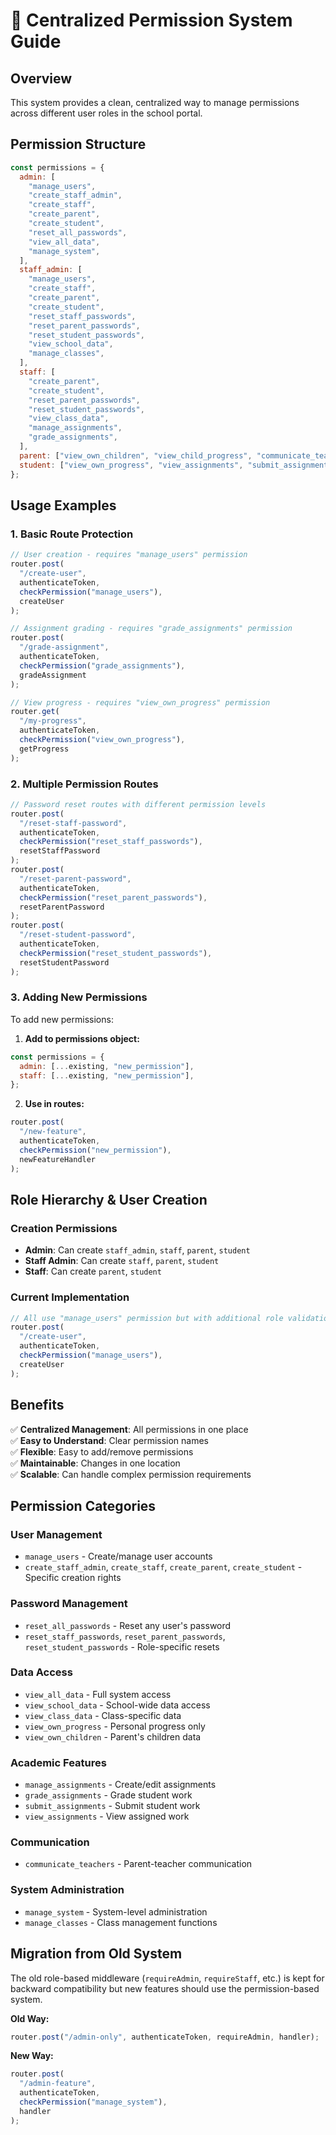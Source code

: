 # 🔐 Centralized Permission System Guide

## Overview

This system provides a clean, centralized way to manage permissions across different user roles in the school portal.

## Permission Structure

```javascript
const permissions = {
  admin: [
    "manage_users",
    "create_staff_admin",
    "create_staff",
    "create_parent",
    "create_student",
    "reset_all_passwords",
    "view_all_data",
    "manage_system",
  ],
  staff_admin: [
    "manage_users",
    "create_staff",
    "create_parent",
    "create_student",
    "reset_staff_passwords",
    "reset_parent_passwords",
    "reset_student_passwords",
    "view_school_data",
    "manage_classes",
  ],
  staff: [
    "create_parent",
    "create_student",
    "reset_parent_passwords",
    "reset_student_passwords",
    "view_class_data",
    "manage_assignments",
    "grade_assignments",
  ],
  parent: ["view_own_children", "view_child_progress", "communicate_teachers"],
  student: ["view_own_progress", "view_assignments", "submit_assignments"],
};
```

## Usage Examples

### 1. Basic Route Protection

```javascript
// User creation - requires "manage_users" permission
router.post(
  "/create-user",
  authenticateToken,
  checkPermission("manage_users"),
  createUser
);

// Assignment grading - requires "grade_assignments" permission
router.post(
  "/grade-assignment",
  authenticateToken,
  checkPermission("grade_assignments"),
  gradeAssignment
);

// View progress - requires "view_own_progress" permission
router.get(
  "/my-progress",
  authenticateToken,
  checkPermission("view_own_progress"),
  getProgress
);
```

### 2. Multiple Permission Routes

```javascript
// Password reset routes with different permission levels
router.post(
  "/reset-staff-password",
  authenticateToken,
  checkPermission("reset_staff_passwords"),
  resetStaffPassword
);
router.post(
  "/reset-parent-password",
  authenticateToken,
  checkPermission("reset_parent_passwords"),
  resetParentPassword
);
router.post(
  "/reset-student-password",
  authenticateToken,
  checkPermission("reset_student_passwords"),
  resetStudentPassword
);
```

### 3. Adding New Permissions

To add new permissions:

1. **Add to permissions object:**

```javascript
const permissions = {
  admin: [...existing, "new_permission"],
  staff: [...existing, "new_permission"],
};
```

2. **Use in routes:**

```javascript
router.post(
  "/new-feature",
  authenticateToken,
  checkPermission("new_permission"),
  newFeatureHandler
);
```

## Role Hierarchy & User Creation

### Creation Permissions

- **Admin**: Can create `staff_admin`, `staff`, `parent`, `student`
- **Staff Admin**: Can create `staff`, `parent`, `student`
- **Staff**: Can create `parent`, `student`

### Current Implementation

```javascript
// All use "manage_users" permission but with additional role validation
router.post(
  "/create-user",
  authenticateToken,
  checkPermission("manage_users"),
  createUser
);
```

## Benefits

✅ **Centralized Management**: All permissions in one place  
✅ **Easy to Understand**: Clear permission names  
✅ **Flexible**: Easy to add/remove permissions  
✅ **Maintainable**: Changes in one location  
✅ **Scalable**: Can handle complex permission requirements

## Permission Categories

### User Management

- `manage_users` - Create/manage user accounts
- `create_staff_admin`, `create_staff`, `create_parent`, `create_student` - Specific creation rights

### Password Management

- `reset_all_passwords` - Reset any user's password
- `reset_staff_passwords`, `reset_parent_passwords`, `reset_student_passwords` - Role-specific resets

### Data Access

- `view_all_data` - Full system access
- `view_school_data` - School-wide data access
- `view_class_data` - Class-specific data
- `view_own_progress` - Personal progress only
- `view_own_children` - Parent's children data

### Academic Features

- `manage_assignments` - Create/edit assignments
- `grade_assignments` - Grade student work
- `submit_assignments` - Submit student work
- `view_assignments` - View assigned work

### Communication

- `communicate_teachers` - Parent-teacher communication

### System Administration

- `manage_system` - System-level administration
- `manage_classes` - Class management functions

## Migration from Old System

The old role-based middleware (`requireAdmin`, `requireStaff`, etc.) is kept for backward compatibility but new features should use the permission-based system.

**Old Way:**

```javascript
router.post("/admin-only", authenticateToken, requireAdmin, handler);
```

**New Way:**

```javascript
router.post(
  "/admin-feature",
  authenticateToken,
  checkPermission("manage_system"),
  handler
);
```
